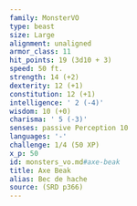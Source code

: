 ```yaml
---
family: MonsterVO
type: beast
size: Large
alignment: unaligned
armor_class: 11
hit_points: 19 (3d10 + 3)
speed: 50 ft.
strength: 14 (+2)
dexterity: 12 (+1)
constitution: 12 (+1)
intelligence: ' 2 (-4)'
wisdom: 10 (+0)
charisma: ' 5 (-3)'
senses: passive Perception 10
languages: '-'
challenge: 1/4 (50 XP)
x_p: 50
id: monsters_vo.md#axe-beak
title: Axe Beak
alias: Bec de hache
source: (SRD p366)
---
```


